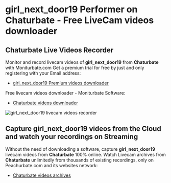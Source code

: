 # girl_next_door19 Performer on Chaturbate - Free LiveCam videos downloader

## Chaturbate Live Videos Recorder

Monitor and record livecam videos of **girl_next_door19** from **Chaturbate** with Moniturbate.com
Get a premium trial for free by just and only registering with your Email address:
* [girl_next_door19 Premium videos downloader](https://moniturbate.com/request-demo-licence-key.html)

Free livecam videos downloader - Moniturbate Software:
* [Chaturbate videos downloader](https://moniturbate.com/moniturbate-download-software.html)

![girl_next_door19 livecam videos recorder](https://peachurnet.com/templates/moniturbate-software.png)


## Capture girl_next_door19 videos from the Cloud and watch your recordings on Streaming

Without the need of downloading a software, capture **girl_next_door19** livecam videos from **Chaturbate** 100% online.
Watch Livecam archives from **Chaturbate** unlimitedly from thousands of existing recordings, only on Peachurbate.com and its websites network:
* [Chaturbate videos archives](https://peachurnet.com/)